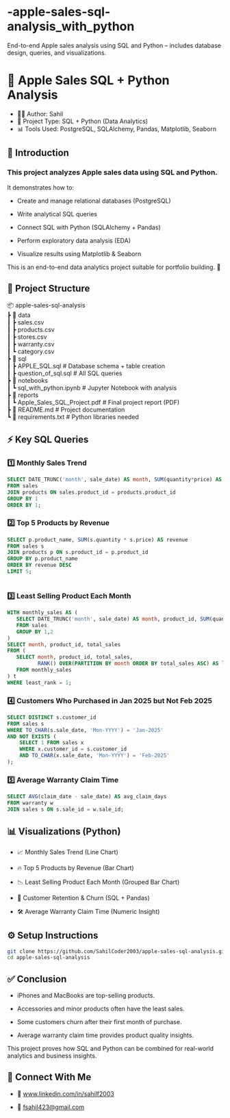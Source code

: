 # -apple-sales-sql-analysis_with_python
End-to-end Apple sales analysis using SQL and Python – includes database design, queries, and visualizations.
# 🍎 Apple Sales SQL + Python Analysis

- 👨‍💻 Author: Sahil
- 📅 Project Type: SQL + Python (Data Analytics)
- 📊 Tools Used: PostgreSQL, SQLAlchemy, Pandas, Matplotlib, Seaborn

## 📝 Introduction

### This project analyzes Apple sales data using SQL and Python.
It demonstrates how to:

- Create and manage relational databases (PostgreSQL)

- Write analytical SQL queries

- Connect SQL with Python (SQLAlchemy + Pandas)

- Perform exploratory data analysis (EDA)

- Visualize results using Matplotlib & Seaborn

This is an end-to-end data analytics project suitable for portfolio building. 🚀

## 📂 Project Structure  

📦 apple-sales-sql-analysis  
 ┣ 📂 data  
 ┃ ┣ sales.csv  
 ┃ ┣ products.csv  
 ┃ ┣ stores.csv  
 ┃ ┣ warranty.csv  
 ┃ ┗ category.csv  
 ┣ 📂 sql  
 ┃ ┣ APPLE_SQL.sql           # Database schema + table creation  
 ┃ ┣ question_of_sql.sql     # All SQL queries  
 ┣ 📂 notebooks  
 ┃ ┗ sql_with_python.ipynb   # Jupyter Notebook with analysis  
 ┣ 📂 reports  
 ┃ ┗ Apple_Sales_SQL_Project.pdf  # Final project report (PDF)  
 ┣ 📜 README.md              # Project documentation  
 ┗ 📜 requirements.txt       # Python libraries needed  
 
## ⚡ Key SQL Queries
 ### 1️⃣ Monthly Sales Trend
```sql
SELECT DATE_TRUNC('month', sale_date) AS month, SUM(quantity*price) AS revenue
FROM sales
JOIN products ON sales.product_id = products.product_id
GROUP BY 1
ORDER BY 1;
```

### 2️⃣ Top 5 Products by Revenue
```sql
SELECT p.product_name, SUM(s.quantity * s.price) AS revenue
FROM sales s
JOIN products p ON s.product_id = p.product_id
GROUP BY p.product_name
ORDER BY revenue DESC
LIMIT 5;
 
```
 ### 3️⃣ Least Selling Product Each Month
 ```sql
WITH monthly_sales AS (
    SELECT DATE_TRUNC('month', sale_date) AS month, product_id, SUM(quantity) AS total_sales
    FROM sales
    GROUP BY 1,2
)
SELECT month, product_id, total_sales
FROM (
    SELECT month, product_id, total_sales,
           RANK() OVER(PARTITION BY month ORDER BY total_sales ASC) AS least_rank
    FROM monthly_sales
) t
WHERE least_rank = 1;
```
### 4️⃣ Customers Who Purchased in Jan 2025 but Not Feb 2025
```sql
SELECT DISTINCT s.customer_id
FROM sales s
WHERE TO_CHAR(s.sale_date, 'Mon-YYYY') = 'Jan-2025'
AND NOT EXISTS (
    SELECT 1 FROM sales x
    WHERE x.customer_id = s.customer_id
    AND TO_CHAR(x.sale_date, 'Mon-YYYY') = 'Feb-2025'
);

```
### 5️⃣ Average Warranty Claim Time
```sql
SELECT AVG(claim_date - sale_date) AS avg_claim_days
FROM warranty w
JOIN sales s ON s.sale_id = w.sale_id;

```
## 📊 Visualizations (Python)

- 📈 Monthly Sales Trend (Line Chart)

- 🔥 Top 5 Products by Revenue (Bar Chart)

- 📉 Least Selling Product Each Month (Grouped Bar Chart)

- 👥 Customer Retention & Churn (SQL + Pandas)

- 🛠️ Average Warranty Claim Time (Numeric Insight)

## ⚙️ Setup Instructions
```bash
git clone https://github.com/SahilCoder2003/apple-sales-sql-analysis.git
cd apple-sales-sql-analysis
```

## ✅ Conclusion

- iPhones and MacBooks are top-selling products.

- Accessories and minor products often have the least sales.

- Some customers churn after their first month of purchase.

- Average warranty claim time provides product quality insights.

This project proves how SQL and Python can be combined for real-world analytics and business insights.

## 🔗 Connect With Me

- 💼 www.linkedin.com/in/sahilf2003

- 📧 fsahil423@gmail.com
